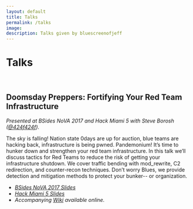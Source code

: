 ```yaml
---
layout: default
title: Talks
permalink: /talks
image:
description: Talks given by bluescreenofjeff
---
```


<div class="text-center">
	<h1>Talks</h1>
	<br/>
</div>

## Doomsday Preppers: Fortifying Your Red Team Infrastructure
*Presented at BSides NoVA 2017 and Hack Miami 5 with Steve Borosh ([@424f424f](https://twitter.com/424f424f)).*

The sky is falling! Nation state 0days are up for auction, blue teams are hacking back, infrastructure is being pwned. Pandemonium! It’s time to hunker down and strengthen your red team infrastructure. In this talk we’ll discuss tactics for Red Teams to reduce the risk of getting your infrastructure shutdown. We cover traffic bending with mod_rewrite, C2 redirection, and counter-recon techniques. Don’t worry Blues, we provide detection and mitigation methods to protect your bunker-- or organization.

* *[BSides NoVA 2017 Slides](https://speakerdeck.com/rvrsh3ll/doomsday-preppers-fortifying-your-red-team-infrastructure)*
* *[Hack Miami 5 Slides](https://speakerdeck.com/rvrsh3ll/doomsday-preppers-hackmiami)*
* *Accompanying [Wiki](https://github.com/bluscreenofjeff/Red-Team-Infrastructure-Wiki) available online.*
